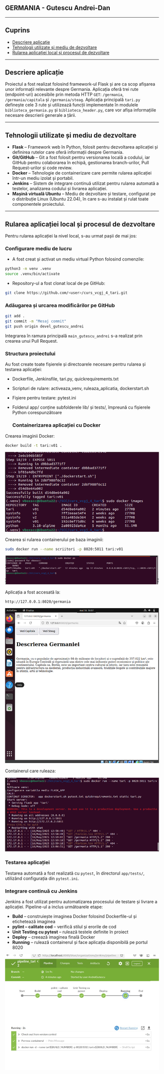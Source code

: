 ## GERMANIA - Gutescu Andrei-Dan

---

## Cuprins

- [Descriere aplicație](#descriere-aplicație)
- [Tehnologii utilizate și mediu de dezvoltare](#tehnologii-utilizate-și-mediu-de-dezvoltare)
- [Rularea aplicației local și procesul de dezvoltare](#rularea-aplicației-local-și-procesul-de-dezvoltare)

---

## Descriere aplicație

Proiectul a fost realizat folosind framework-ul Flask și are ca scop afișarea unor informații relevante despre Germania. Aplicația oferă trei rute (endpoint-uri) accesibile prin metoda HTTP `GET`: `/germania`, `/germania/capitala` și `/germania/steag`. Aplicația principală `tari.py` definește cele 3 rute și utilizează funcții implementate în modulele `biblioteca_germania.py` și `biblioteca_header.py`, care vor afișa informațiile necesare descrierii generale a țării.

---

## Tehnologii utilizate și mediu de dezvoltare

- **Flask** – Framework web în Python, folosit pentru dezvoltarea aplicației și definirea rutelor care oferă informații despre Germania.
- **Git/GitHub** – Git a fost folosit pentru versionarea locală a codului, iar GitHub pentru colaborarea în echipă, gestionarea branch-urilor, Pull Request-urilor și code review.
- **Docker** – Tehnologie de containerizare care permite rularea aplicației într-un mediu izolat și portabil.
- **Jenkins** – Sistem de integrare continuă utilizat pentru rularea automată a testelor, analizarea codului și livrarea aplicației.
- **Mașină virtuală Ubuntu** – Mediu de dezvoltare și testare, configurat pe o distribuție Linux (Ubuntu 22.04), în care s-au instalat și rulat toate componentele proiectului.

---

## Rularea aplicației local și procesul de dezvoltare

Pentru rularea aplicației la nivel local, s-au urmat pașii de mai jos:

###  Configurare mediu de lucru

- A fost creat și activat un mediu virtual Python folosind comenzile:

```bash
python3 -m venv .venv
source .venv/bin/activate
```

- Repository-ul a fost clonat local de pe GitHub:

```bash
git clone https://github.com/<user>/curs_vcgj_4_tari.git
```

###  Adăugarea și urcarea modificărilor pe GitHub

```bash
git add .
git commit -m "Mesaj commit"
git push origin devel_gutescu_andrei
```

Integrarea în ramura principală `main_gutescu_andrei` s-a realizat prin crearea unui Pull Request.

###  Structura proiectului

Au fost create toate fișierele și directoarele necesare pentru rularea și testarea aplicației:

- Dockerfile, Jenkinsfile, tari.py, quickrequirements.txt  
- Scripturi de rulare: activeaza_venv, ruleaza_aplicatia, dockerstart.sh  
- Fișiere pentru testare: pytest.ini 
- Folderul app/ conține subfolderele lib/ și tests/, împreună cu fișierele Python corespunzătoare

  ###  Containerizarea aplicației cu Docker

Crearea imaginii Docker: 

```bash
docker build -t tari:v01 .
```

![Imagine container](static/imageContainer.png)

Crearea si rularea containerului pe baza imaginii: 

```bash
sudo docker run --name scriitori -p 8020:5011 tari:v01
```

![Container creat](static/Container.png)

Aplicația a fost accesată la:
```
http://127.0.0.1:8020/germania
```

![Browser acces](static/browserContainer.png)

Containerul care ruleaza:

![Container running](static/runningContainer.png)

###  Testarea aplicației

Testarea automată a fost realizată cu `pytest`, în directorul `app/tests/`, utilizând configurația din `pytest.ini`.

###  Integrare continuă cu Jenkins

Jenkins a fost utilizat pentru automatizarea procesului de testare și livrare a aplicației. Pipeline-ul a inclus următoarele etape:

- **Build** – construiește imaginea Docker folosind Dockerfile-ul și etichetează imaginea
- **pylint – calitate cod** – verifică stilul și erorile de cod
- **Unit Testing cu pytest** – rulează testele definite în proiect
- **Deploy** – creează imaginea finală Docker
- **Running** – rulează containerul și face aplicația disponibilă pe portul 8020

![Pipeline Jenkins](static/pipeline.jpg)
